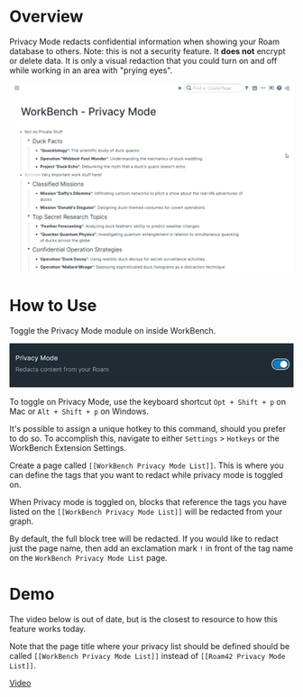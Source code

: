 # Overview

Privacy Mode redacts confidential information when showing your Roam database to others. Note: this is not a security feature. It **does not** encrypt or delete data. It is only a visual redaction that you could turn on and off while working in an area with "prying eyes".

![](media/short-demo-privacy-mode.gif)

# How to Use

Toggle the Privacy Mode module on inside WorkBench.

![](media/toggle-privacy-mode.png)

To toggle on Privacy Mode, use the keyboard shortcut `Opt + Shift + p` on Mac or `Alt + Shift + p` on Windows.

It's possible to assign a unique hotkey to this command, should you prefer to do so. To accomplish this, navigate to either `Settings` > `Hotkeys` or the WorkBench Extension Settings.

Create a page called `[[WorkBench Privacy Mode List]]`. This is where you can define the tags that you want to redact while privacy mode is toggled on.

When Privacy mode is toggled on, blocks that reference the tags you have listed on the `[[WorkBench Privacy Mode List]]` will be redacted from your graph.

By default, the full block tree will be redacted. If you would like to redact just the page name, then add an exclamation mark `!` in front of the tag name on the `WorkBench Privacy Mode List` page.

# Demo

The video below is out of date, but is the closest to resource to how this feature works today.

Note that the page title where your privacy list should be defined should be called `[[WorkBench Privacy Mode List]]` instead of `[[Roam42 Privacy Mode List]]`.

[Video](https://www.youtube.com/watch?v=f1UR9dMR_k0&t=524s)
